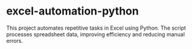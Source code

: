 # excel-automation-python
This project automates repetitive tasks in Excel using Python. The script processes spreadsheet data, improving efficiency and reducing manual errors.
